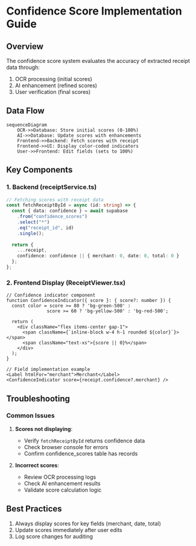 # Confidence Score Implementation Guide

## Overview
The confidence score system evaluates the accuracy of extracted receipt data through:
1. OCR processing (initial scores)
2. AI enhancement (refined scores)
3. User verification (final scores)

## Data Flow
```mermaid
sequenceDiagram
    OCR->>Database: Store initial scores (0-100%)
    AI->>Database: Update scores with enhancements
    Frontend->>Backend: Fetch scores with receipt
    Frontend->>UI: Display color-coded indicators
    User->>Frontend: Edit fields (sets to 100%)
```

## Key Components

### 1. Backend (receiptService.ts)
```typescript
// Fetching scores with receipt data
const fetchReceiptById = async (id: string) => {
  const { data: confidence } = await supabase
    .from("confidence_scores")
    .select("*")
    .eq("receipt_id", id)
    .single();
  
  return {
    ...receipt,
    confidence: confidence || { merchant: 0, date: 0, total: 0 }
  };
};
```

### 2. Frontend Display (ReceiptViewer.tsx)
```tsx
// Confidence indicator component
function ConfidenceIndicator({ score }: { score?: number }) {
  const color = score >= 80 ? 'bg-green-500' : 
               score >= 60 ? 'bg-yellow-500' : 'bg-red-500';
  
  return (
    <div className="flex items-center gap-1">
      <span className={`inline-block w-4 h-1 rounded ${color}`}></span>
      <span className="text-xs">{score || 0}%</span>
    </div>
  );
}

// Field implementation example
<Label htmlFor="merchant">Merchant</Label>
<ConfidenceIndicator score={receipt.confidence?.merchant} />
```

## Troubleshooting

### Common Issues
1. **Scores not displaying**:
   - Verify `fetchReceiptById` returns confidence data
   - Check browser console for errors
   - Confirm confidence_scores table has records

2. **Incorrect scores**:
   - Review OCR processing logs
   - Check AI enhancement results
   - Validate score calculation logic

## Best Practices
1. Always display scores for key fields (merchant, date, total)
2. Update scores immediately after user edits
3. Log score changes for auditing